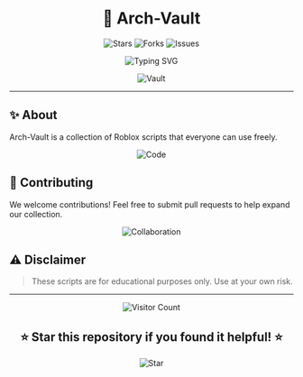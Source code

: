 <div align="center">

# 🏰 Arch-Vault

![Stars](https://img.shields.io/github/stars/ArchIsDead/Arch-Vault?style=social&logo=stars&color=gold)
![Forks](https://img.shields.io/github/forks/ArchIsDead/Arch-Vault?style=social&logo=git&color=blue)
![Issues](https://img.shields.io/github/issues/ArchIsDead/Arch-Vault?color=red&logo=git)

![Typing SVG](https://readme-typing-svg.demolab.com?font=Fira+Code&pause=1000&color=FF7F50&width=435&lines=Welcome+to+Arch-Vault!;Roblox+Script+Vault;Get+Various+Script;Uploaded+by+ArchIsDead)

![Vault](https://media.giphy.com/media/3o7TKsQ8UQ4l4LhGz6/giphy.gif)

</div>

---

## ✨ About

Arch-Vault is a collection of Roblox scripts that everyone can use freely.

<div align="center">

![Code](https://media.giphy.com/media/coxQHKASG60HrHtvkt/giphy.gif)

</div>

## 🎇 Contributing

We welcome contributions! Feel free to submit pull requests to help expand our collection.

<div align="center">

![Collaboration](https://media.giphy.com/media/3o7TKWpgbOklW51Qec/giphy.gif)

</div>

## ⚠️ Disclaimer

> These scripts are for educational purposes only. Use at your own risk.

<div align="center">

---

![Visitor Count](https://profile-counter.glitch.me/Arch-Vault/count.svg)

## ⭐ Star this repository if you found it helpful! ⭐

![Star](https://media.giphy.com/media/3o85xGocUH8RYoDKKs/giphy.gif)

</div>
